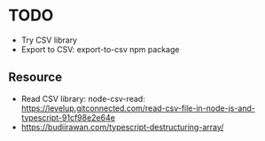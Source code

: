 # TODO

- Try CSV library
- Export to CSV: export-to-csv npm package

## Resource

- Read CSV library: node-csv-read: https://levelup.gitconnected.com/read-csv-file-in-node-js-and-typescript-91cf98e2e64e
- https://budiirawan.com/typescript-destructuring-array/
